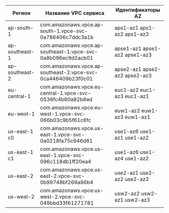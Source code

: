 | Регион        | Название VPC сервиса                                        | Идентификаторы AZ             |
|---------------|-----------------------------------------------------------|-------------------------------|
|ap-south-1     | com.amazonaws.vpce.ap-south-1.vpce-svc-0a786406c7ddc3a1b  | aps1-az1 aps1-az2 aps1-az3    |
|ap-southeast-1 | com.amazonaws.vpce.ap-southeast-1.vpce-svc-0a8b096ec9d2acb01 | apse1-az1 apse1-az2 apse1-az3 |
|ap-southeast-2 | com.amazonaws.vpce.ap-southeast-2.vpce-svc-0ca446409b23f0c01 | apse2-az1 apse2-az2 apse2-az3 |
|eu-central-1   | com.amazonaws.vpce.eu-central-1.vpce-svc-0536fc4b80a82b8ed  | euc1-az2 euc1-az3 euc1-az1    |
|eu-west-1      | com.amazonaws.vpce.eu-west-1.vpce-svc-066b03c9b5f61c6fc    | euw1-az2 euw1-az3 euw1-az1    |
|us-east-1 c0   | com.amazonaws.vpce.us-east-1.vpce-svc-0a0218fa75c646d81    | use1-az6 use1-az1 use1-az2    |
|us-east-1 c1   | com.amazonaws.vpce.us-east-1.vpce-svc-096c118db1ff20ea4    | use1-az6 use1-az4 use1-az2    |
|us-east-2      | com.amazonaws.vpce.us-east-2.vpce-svc-0b99748bf269a86b4    | use2-az1 use2-az2 use2-az3    |
|us-west-2      | com.amazonaws.vpce.us-west-2.vpce-svc-049bbd33f61271781    | usw2-az2 usw2-az1 usw2-az3    |
